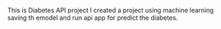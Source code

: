 
This is Diabetes API project
I created a project using machine learning saving th emodel and run api app for predict the diabetes.

